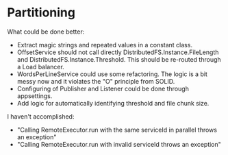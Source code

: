 # Partitioning

What could be done better:
- Extract magic strings and repeated values in a constant class.
- OffsetService should not call directly DistributedFS.Instance.FileLength and DistributedFS.Instance.Threshold. This should be re-routed through a Load balancer.
- WordsPerLineService could use some refactoring. The logic is a bit messy now and it violates the "O" principle from SOLID.
- Configuring of Publisher and Listener could be done through appsettings.
- Add logic for automatically identifying threshold and file chunk size.

I haven't accomplished:
- "Calling RemoteExecutor.run with the same serviceId in parallel throws an exception"
- "Calling RemoteExecutor.run with invalid serviceId throws an exception"
